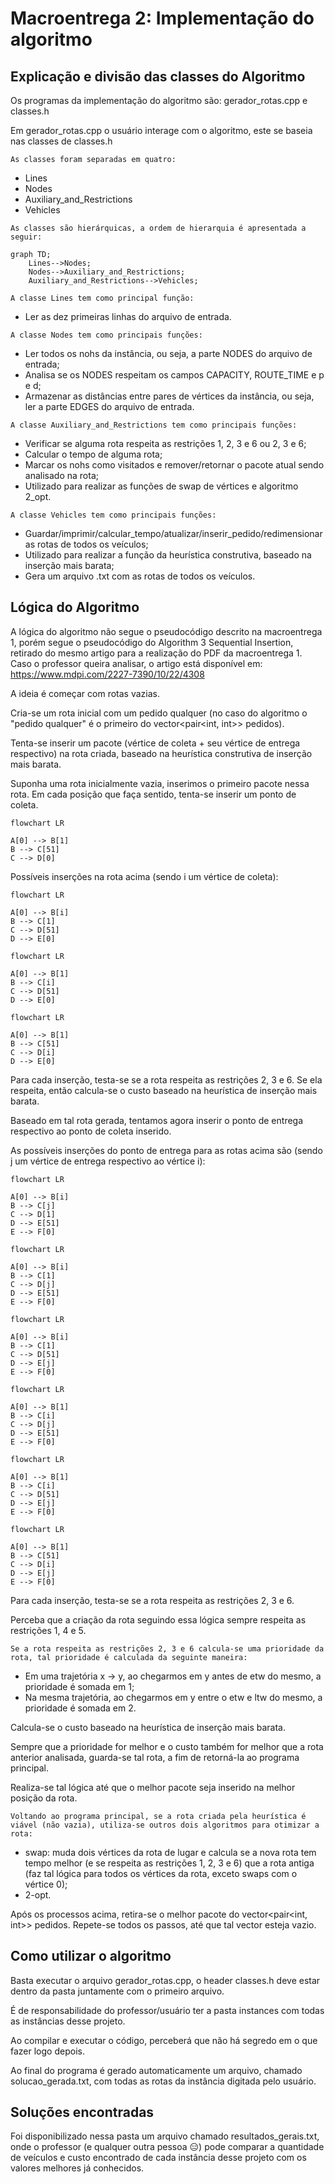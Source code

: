# Macroentrega 2: Implementação do algoritmo

## Explicação e divisão das classes do Algoritmo

Os programas da implementação do algoritmo são: gerador_rotas.cpp e classes.h

Em gerador_rotas.cpp o usuário interage com o algoritmo, este se baseia nas classes de classes.h

`As classes foram separadas em quatro:`
* Lines
* Nodes
* Auxiliary_and_Restrictions
* Vehicles

`As classes são hierárquicas, a ordem de hierarquia é apresentada a seguir:`

```mermaid
graph TD;
    Lines-->Nodes;
    Nodes-->Auxiliary_and_Restrictions;
    Auxiliary_and_Restrictions-->Vehicles;
```

`A classe Lines tem como principal função:`
* Ler as dez primeiras linhas do arquivo de entrada.

`A classe Nodes tem como principais funções:`
* Ler todos os nohs da instância, ou seja, a parte NODES do arquivo de entrada;
* Analisa se os NODES respeitam os campos CAPACITY, ROUTE_TIME e p e d;
* Armazenar as distâncias entre pares de vértices da instância, ou seja, ler a parte EDGES do arquivo de entrada.

`A classe Auxiliary_and_Restrictions tem como principais funções:`
* Verificar se alguma rota respeita as restrições 1, 2, 3 e 6 ou 2, 3 e 6;
* Calcular o tempo de alguma rota;
* Marcar os nohs como visitados e remover/retornar o pacote atual sendo analisado na rota;
* Utilizado para realizar as funções de swap de vértices e algoritmo 2_opt.

`A classe Vehicles tem como principais funções:`
* Guardar/imprimir/calcular_tempo/atualizar/inserir_pedido/redimensionar as rotas de todos os veículos;
* Utilizado para realizar a função da heurística construtiva, baseado na inserção mais barata;
* Gera um arquivo .txt com as rotas de todos os veículos.

## Lógica do Algoritmo

A lógica do algoritmo não segue o pseudocódigo descrito na macroentrega 1, porém segue o pseudocódigo do Algorithm 3 Sequential Insertion, retirado do mesmo artigo
para a realização do PDF da macroentrega 1. Caso o professor queira analisar, o artigo está disponível em: https://www.mdpi.com/2227-7390/10/22/4308

A ideia é começar com rotas vazias.

Cria-se um rota inicial com um pedido qualquer (no caso do algoritmo o "pedido qualquer" é o primeiro do vector<pair<int, int>> pedidos).

Tenta-se inserir um pacote (vértice de coleta + seu vértice de entrega respectivo) na rota criada, baseado na heurística construtiva de inserção mais barata.

Suponha uma rota inicialmente vazia, inserimos o primeiro pacote nessa rota. Em cada posição que faça sentido, tenta-se inserir um ponto de coleta.

```mermaid
flowchart LR

A[0] --> B[1]
B --> C[51]
C --> D[0]
```

Possíveis inserções na rota acima (sendo i um vértice de coleta):

```mermaid
flowchart LR

A[0] --> B[i]
B --> C[1]
C --> D[51]
D --> E[0]
```

```mermaid
flowchart LR

A[0] --> B[1]
B --> C[i]
C --> D[51]
D --> E[0]
```

```mermaid
flowchart LR

A[0] --> B[1]
B --> C[51]
C --> D[i]
D --> E[0]
```
Para cada inserção, testa-se se a rota respeita as restrições 2, 3 e 6. Se ela respeita, então calcula-se o custo baseado na heurística de inserção mais barata.

Baseado em tal rota gerada, tentamos agora inserir o ponto de entrega respectivo ao ponto de coleta inserido.

As possíveis inserções do ponto de entrega para as rotas acima são (sendo j um vértice de entrega respectivo ao vértice i):

```mermaid
flowchart LR

A[0] --> B[i]
B --> C[j]
C --> D[1]
D --> E[51]
E --> F[0]
```

```mermaid
flowchart LR

A[0] --> B[i]
B --> C[1]
C --> D[j]
D --> E[51]
E --> F[0]
```

```mermaid
flowchart LR

A[0] --> B[i]
B --> C[1]
C --> D[51]
D --> E[j]
E --> F[0]
```

```mermaid
flowchart LR

A[0] --> B[1]
B --> C[i]
C --> D[j]
D --> E[51]
E --> F[0]
```

```mermaid
flowchart LR

A[0] --> B[1]
B --> C[i]
C --> D[51]
D --> E[j]
E --> F[0]
```

```mermaid
flowchart LR

A[0] --> B[1]
B --> C[51]
C --> D[i]
D --> E[j]
E --> F[0]
```
Para cada inserção, testa-se se a rota respeita as restrições 2, 3 e 6.

Perceba que a criação da rota seguindo essa lógica sempre respeita as restrições 1, 4 e 5.

`Se a rota respeita as restrições 2, 3 e 6 calcula-se uma prioridade da rota, tal prioridade é calculada da seguinte maneira:`
* Em uma trajetória x -> y, ao chegarmos em y antes de etw do mesmo, a prioridade é somada em 1;
* Na mesma trajetória, ao chegarmos em y entre o etw e ltw do mesmo, a prioridade é somada em 2.

Calcula-se o custo baseado na heurística de inserção mais barata.

Sempre que a prioridade for melhor e o custo também for melhor que a rota anterior analisada, guarda-se tal rota, a fim de retorná-la ao programa principal.

Realiza-se tal lógica até que o melhor pacote seja inserido na melhor posição da rota.

`Voltando ao programa principal, se a rota criada pela heurística é viável (não vazia), utiliza-se outros dois algoritmos para otimizar a rota:`
* swap: muda dois vértices da rota de lugar e calcula se a nova rota tem tempo melhor (e se respeita as restrições 1, 2, 3 e 6) que a rota antiga 
(faz tal lógica para todos os vértices da rota, exceto swaps com o vértice 0);
* 2-opt.

Após os processos acima, retira-se o melhor pacote do vector<pair<int, int>> pedidos. Repete-se todos os passos, até que tal vector esteja vazio.

## Como utilizar o algoritmo

Basta executar o arquivo gerador_rotas.cpp, o header classes.h deve estar dentro da pasta juntamente com o primeiro arquivo.

É de responsabilidade do professor/usuário ter a pasta instances com todas as instâncias desse projeto.

Ao compilar e executar o código, perceberá que não há segredo em o que fazer logo depois.

Ao final do programa é gerado automaticamente um arquivo, chamado solucao_gerada.txt, com todas as rotas da instância digitada pelo usuário.

## Soluções encontradas

Foi disponibilizado nessa pasta um arquivo chamado resultados_gerais.txt, onde o professor (e qualquer outra pessoa 😑) pode comparar a quantidade de veículos 
e custo encontrado de cada instância desse projeto com os valores melhores já conhecidos.

